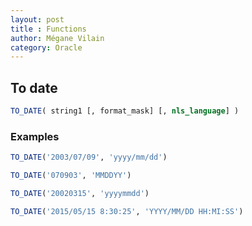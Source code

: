 ```yaml
---
layout: post
title : Functions
author: Mégane Vilain
category: Oracle
---
```


## To date

```sql
TO_DATE( string1 [, format_mask] [, nls_language] )

```

### Examples

```sql
TO_DATE('2003/07/09', 'yyyy/mm/dd')

TO_DATE('070903', 'MMDDYY')

TO_DATE('20020315', 'yyyymmdd')

TO_DATE('2015/05/15 8:30:25', 'YYYY/MM/DD HH:MI:SS')
```
